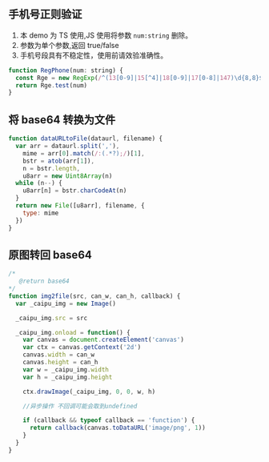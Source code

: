 <!--
 * @Desc: ---   ----
 * @Date: 2019-12-23 10:17:59
 * @LastEditors  : 王
 * @LastEditTime : 2019-12-23 10:30:44
 -->
## 手机号正则验证

1. 本 demo 为 TS 使用,JS 使用将参数 `num:string` 删除。
2. 参数为单个参数,返回 true/false
3. 手机号段具有不稳定性，使用前请效验准确性。

```javascript
function RegPhone(num: string) {
  const Rge = new RegExp(/^(13[0-9]|15[^4]|18[0-9]|17[0-8]|147)\d{8,8}$/)
  return Rge.test(num)
}
```
## 将 base64 转换为文件

```javascript
function dataURLtoFile(dataurl, filename) {
  var arr = dataurl.split(','),
    mime = arr[0].match(/:(.*?);/)[1],
    bstr = atob(arr[1]),
    n = bstr.length,
    u8arr = new Uint8Array(n)
  while (n--) {
    u8arr[n] = bstr.charCodeAt(n)
  }
  return new File([u8arr], filename, {
    type: mime
  })
}
```

## 原图转回 base64

```javascript
/*
   @return base64
*/
function img2file(src, can_w, can_h, callback) {
  var _caipu_img = new Image()

  _caipu_img.src = src

  _caipu_img.onload = function() {
    var canvas = document.createElement('canvas')
    var ctx = canvas.getContext('2d')
    canvas.width = can_w
    canvas.height = can_h
    var w = _caipu_img.width
    var h = _caipu_img.height

    ctx.drawImage(_caipu_img, 0, 0, w, h)

    //异步操作 不回调可能会取到undefined

    if (callback && typeof callback == 'function') {
      return callback(canvas.toDataURL('image/png', 1))
    }
  }
}
```